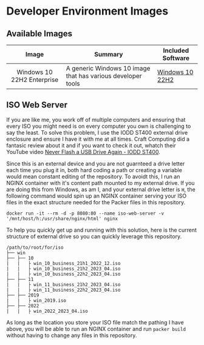 # Developer Environment Images

## Available Images
| Image                      | Summary                                                     | Included Software             |
|:--------------------------:|-------------------------------------------------------------|-------------------------------|
| Windows 10 22H2 Enterprise | A generic Windows 10 image that has various developer tools | [Windows 10 22H2][win10-22h2] |

## ISO Web Server
If you are like me, you work off of multiple computers and ensuring that every ISO you might need is on every computer you own is challenging to say the least.
To solve this problem, I use the IODD ST400 external drive enclosure and ensure I have it with me at all times.
Craft Computing did a fantasic review about it and if you want to check it out, whatch their YouTube video [Never Flash a USB Drive Again - IODD ST400][craft-computing].

Since this is an external device and you are not guarnteed a drive letter each time you plug it in, both hard coding a path or creating a variable would mean constant editing of the repository.
To avoidt this, I run an NGINX container with it's content path mounted to my external drive.
If you are doing this from Windows, as am I, and your external drive letter is `H`, the following command would spin up an NGINX container serving your ISO files in the exact structure needed for the Packer files in this repository.

```
docker run -it --rm -d -p 8080:80 --name iso-web-server -v '/mnt/host/h:/usr/share/nginx/html' nginx
```

To help you quickly get up and running with this solution, here is the current structure of external drive so you can quickly leverage this repository.
```
/path/to/root/for/iso
├── win
├── ├── 10
|   |   ├ win_10_business_21h1_2022_12.iso
|   |   ├ win_10_business_21h2_2023_04.iso
|   |   ├ win_10_business_22h2_2023_04.iso
├── ├── 11
|   |   ├ win_11_business_21h2_2023_04.iso
|   |   ├ win_11_business_22h2_2023_04.iso
├── ├── 2019
|   |   ├ win_2019.iso
├── ├── 2022
|   |   ├ win_2022_2023_04.iso            
```

As long as the location you store your ISO file match the pathing I have above, you will be able to run an NGINX container and run `packer build` without having to change any files in this repository.

<!-- Links -->
[craft-computing]: https://www.youtube.com/watch?v=ZSywLblIYa0&ab_channel=CraftComputing "YouTube: Never Flash a USB Drive Again - IODD ST400"
[win10-22h2]: ./images/windows/win_10_enterprise/README.md "Windows 10 22H2"